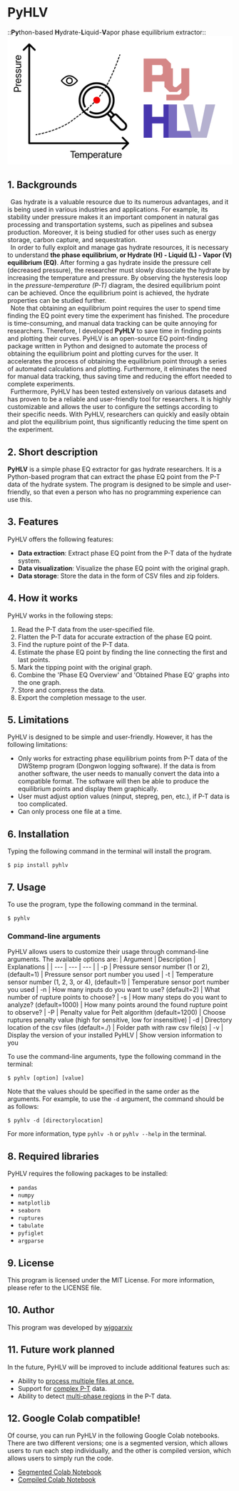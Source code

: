 # **PyHLV**
::**Py**thon-based **H**ydrate-**L**iquid-**V**apor phase equilibrium extractor::
![PyHLV LOGO](./LOGO.png)

## **1. Backgrounds**
&ensp;Gas hydrate is a valuable resource due to its numerous advantages, and it is being used in various industries and applications. For example, its stability under pressure makes it an important component in natural gas processing and transportation systems, such as pipelines and subsea production. Moreover, it is being studied for other uses such as energy storage, carbon capture, and sequestration.
<br>&ensp;In order to fully exploit and manage gas hydrate resources, it is necessary to understand **the phase equilibrium, or Hydrate (H) - Liquid (L) - Vapor (V) equilibrium (EQ)**. After forming a gas hydrate inside the pressure cell (decreased pressure), the researcher must slowly dissociate the hydrate by increasing the temperature and pressure. By observing the hysteresis loop in the *pressure-temperature (P-T)* diagram, the desired equilibrium point can be achieved. Once the equilibrium point is achieved, the hydrate properties can be studied further.
<br>&ensp;Note that obtaining an equilibrium point requires the user to spend time finding the EQ point every time the experiment has finished. The procedure is time-consuming, and manual data tracking can be quite annoying for researchers. Therefore, I developed **PyHLV** to save time in finding points and plotting their curves. PyHLV is an open-source EQ point-finding package written in Python and designed to automate the process of obtaining the equilibrium point and plotting curves for the user. It accelerates the process of obtaining the equilibrium point through a series of automated calculations and plotting. Furthermore, it eliminates the need for manual data tracking, thus saving time and reducing the effort needed to complete experiments.
<br>&ensp;Furthermore, PyHLV has been tested extensively on various datasets and has proven to be a reliable and user-friendly tool for researchers. It is highly customizable and allows the user to configure the settings according to their specific needs. With PyHLV, researchers can quickly and easily obtain and plot the equilibrium point, thus significantly reducing the time spent on the experiment.

## **2. Short description**
**PyHLV** is a simple phase EQ extractor for gas hydrate researchers. It is a Python-based program that can extract the phase EQ point from the P-T data of the hydrate system. The program is designed to be simple and user-friendly, so that even a person who has no programming experience can use this. 

## **3. Features**
PyHLV offers the following features:
- **Data extraction**: Extract phase EQ point from the P-T data of the hydrate system.
- **Data visualization**: Visualize the phase EQ point with the original graph.
- **Data storage**: Store the data in the form of CSV files and zip folders.

## **4. How it works**
PyHLV works in the following steps:
1. Read the P-T data from the user-specified file.
2. Flatten the P-T data for accurate extraction of the phase EQ point.
3. Find the rupture point of the P-T data.
4. Estimate the phase EQ point by finding the line connecting the first and last points.
5. Mark the tipping point with the original graph.
6. Combine the 'Phase EQ Overview' and 'Obtained Phase EQ' graphs into the one graph.
7. Store and compress the data.
8. Export the completion message to the user.

## **5. Limitations**
PyHLV is designed to be simple and user-friendly. However, it has the following limitations:
- Only works for extracting phase equilibrium points from P-T data of the DWStemp program (Dongwon logging software). If the data is from another software, the user needs to manually convert the data into a compatible format. The software will then be able to produce the equilibrium points and display them graphically.
- User must adjust option values (ninput, stepreg, pen, etc.), if P-T data is too complicated.
- Can only process one file at a time. 

## **6. Installation**
Typing the following command in the terminal will install the program.
```
$ pip install pyhlv
```

## **7. Usage**
To use the program, type the following command in the terminal.
```
$ pyhlv
```

### **Command-line arguments**
PyHLV allows users to customize their usage through command-line arguments. The available options are:
| Argument | Description | Explanations |
| --- | --- | --- |
| -p | Pressure sensor number (1 or 2), (default=1) | Pressure sensor port number you used
| -t | Temperature sensor number (1, 2, 3, or 4), (default=1) | Temperature sensor port number you used
| -n | How many inputs do you want to use? (default=2) | What number of rupture points to choose?
| -s | How many steps do you want to analyze? (default=1000) | How many points around the found rupture point to observe?
| -P | Penalty value for Pelt algorithm (default=1200) | Choose ruptures penalty value (high for sensitive, low for insensitive)
| -d | Directory location of the csv files (default=./) | Folder path with raw csv file(s)
| -v | Display the version of your installed PyHLV | Show version information to you

To use the command-line arguments, type the following command in the terminal:
```
$ pyhlv [option] [value]
```
Note that the values should be specified in the same order as the arguments. For example, to use the `-d` argument, the command should be as follows:
```
$ pyhlv -d [directorylocation]
```
For more information, type `pyhlv -h` or `pyhlv --help` in the terminal.


## **8. Required libraries**
PyHLV requires the following packages to be installed:
- `pandas`
- `numpy`
- `matplotlib`
- `seaborn`
- `ruptures`
- `tabulate`
- `pyfiglet`
- `argparse`

## **9. License**
This program is licensed under the MIT License. For more information, please refer to the LICENSE file.

## **10. Author**
This program was developed by [wjgoarxiv](https://github.com/wjgoarxiv)

## **11. Future work planned**
In the future, PyHLV will be improved to include additional features such as:
- Ability to <u>process multiple files at once. </u>
- Support for <u>complex P-T</u> data.
- Ability to detect <u>multi-phase regions</u> in the P-T data.

## **12. Google Colab compatible!**
Of course, you can run PyHLV in the following Google Colab notebooks. 
There are two different versions; one is a segmented version, which allows users to run each step individually, and the other is compiled version, which allows users to simply run the code.
- [Segmented Colab Notebook](https://tinyurl.com/2nq3kksu)
- [Compiled Colab Notebook](https://tinyurl.com/2fuzjxw4)
